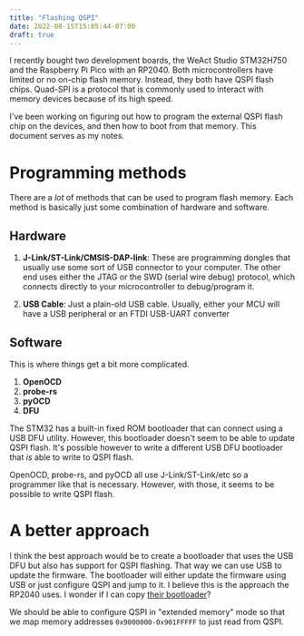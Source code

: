 ```yaml
---
title: "Flashing QSPI"
date: 2022-08-15T15:05:44-07:00
draft: true
---
```


I recently bought two development boards, the WeAct Studio STM32H750 and the
Raspberry Pi Pico with an RP2040. Both microcontrollers have limited or no
on-chip flash memory. Instead, they both have QSPI flash chips. Quad-SPI is a
protocol that is commonly used to interact with memory devices because of its
high speed.

I've been working on figuring out how to program the external QSPI flash chip on
the devices, and then how to boot from that memory. This document serves as my
notes.

# Programming methods

There are a *lot* of methods that can be used to program flash memory. Each
method is basically just some combination of hardware and software.

## Hardware

1. **J-Link/ST-Link/CMSIS-DAP-link**: These are programming dongles that usually
   use some sort of USB connector to your computer. The other end uses either
   the JTAG or the SWD (serial wire debug) protocol, which connects directly to
   your microcontroller to debug/program it.

2. **USB Cable**: Just a plain-old USB cable. Usually, either your MCU will have
   a USB peripheral or an FTDI USB-UART converter

## Software

This is where things get a bit more complicated.

1. **OpenOCD**
2. **probe-rs**
3. **pyOCD**
3. **DFU**

The STM32 has a built-in fixed ROM bootloader that can connect using a USB DFU
utility. However, this bootloader doesn't seem to be able to update QSPI flash.
It's possible however to write a different USB DFU bootloader that _is_ able to
write to QSPI flash.

OpenOCD, probe-rs, and pyOCD all use J-Link/ST-Link/etc so a programmer like
that is necessary. However, with those, it seems to be possible to write QSPI
flash.

# A better approach

I think the best approach would be to create a bootloader that uses the USB DFU
but also has support for QSPI flashing. That way we can use USB to update the
firmware. The bootloader will either update the firmware using USB or just
configure QSPI and jump to it. I believe this is the approach the RP2040 uses. I
wonder if I can copy [their bootloader]?

[their bootloader]: https://github.com/cbiffle/rp2040-rustboot

We should be able to configure QSPI in "extended memory" mode so that we map
memory addresses `0x9000000-0x901FFFFF` to just read from QSPI.

